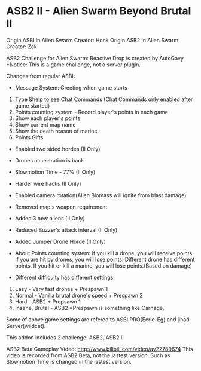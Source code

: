 # ASB2 II - Alien Swarm Beyond Brutal II

Origin ASBI in Alien Swarm Creator: Honk
Origin ASB2 in Alien Swarm Creator: Zak

ASB2 Challenge for Alien Swarm: Reactive Drop is created by AutoGavy
*Notice: This is a game challenge, not a server plugin.

Changes from regular ASBI:
- Message System:
Greeting when game starts
1. Type &help to see Chat Commands (Chat Commands only enabled after game started)
2. Points counting system - Record player's points in each game
3. Show each player's points
4. Show current map name
5. Show the death reason of marine
6. Points Gifts

- Enabled two sided hordes (II Only)
- Drones acceleration is back
- Slowmotion Time - 77% (II Only)
- Harder wire hacks (II Only)
- Enabled camera rotation(Alien Biomass will ignite from blast damage)
- Removed map's weapon requirement
- Added 3 new aliens (II Only)
- Reduced Buzzer's attack interval (II Only)
- Added Jumper Drone Horde (II Only)

- About Points counting system:
If you kill a drone, you will receive points. If you are hit by drones, you will lose points.
Different drone has different points.
If you hit or kill a marine, you will lose points.(Based on damage)

- Different difficulty has different settings:
1. Easy - Very fast drones + Prespawn 1
2. Normal - Vanilla brutal drone's speed + Prespawn 2
3. Hard - ASB2 + Prepsawn 1
4. Insane, Brutal - ASB2
*Prespawn is something like Carnage.

Some of above game settings are refered to ASBI PRO(Eerie-Eg) and jihad Server(wildcat).

This addon includes 2 challenge: ASB2, ASB2 II

ASB2 Beta Gameplay Video: http://www.bilibili.com/video/av22789674
This video is recorded from ASB2 Beta, not the lastest version. Such as Slowmotion Time is changed in the lastest version.